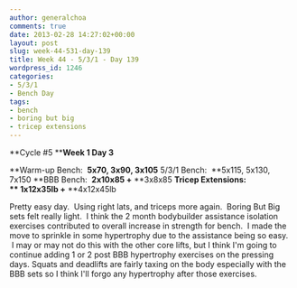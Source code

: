 ```yaml
---
author: generalchoa
comments: true
date: 2013-02-28 14:27:02+00:00
layout: post
slug: week-44-531-day-139
title: Week 44 - 5/3/1 - Day 139
wordpress_id: 1246
categories:
- 5/3/1
- Bench Day
tags:
- bench
- boring but big
- tricep extensions
---
```


**Cycle #5
****Week 1 Day 3**

**Warm-up Bench:  **5x70, 3x90, 3x105**
5/3/1 Bench:  **5x115, 5x130, 7x150
**BBB Bench:  **2x10x85 +** **3x8x85
**Tricep Extensions: ** 1x12x35lb +** **4x12x45lb

Pretty easy day.  Using right lats, and triceps more again.  Boring But Big sets felt really light.  I think the 2 month bodybuilder assistance isolation exercises contributed to overall increase in strength for bench.  I made the move to sprinkle in some hypertrophy due to the assistance being so easy.  I may or may not do this with the other core lifts, but I think I'm going to continue adding 1 or 2 post BBB hypertrophy exercises on the pressing days. Squats and deadlifts are fairly taxing on the body especially with the BBB sets so I think I'll forgo any hypertrophy after those exercises.
